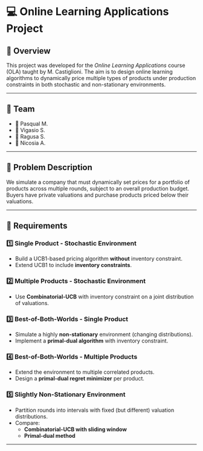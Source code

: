 # 💻 Online Learning Applications Project

## 📘 Overview

This project was developed for the *Online Learning Applications* course (OLA) taught by M. Castiglioni. The aim is to design online learning algorithms to dynamically price multiple types of products under production constraints in both stochastic and non-stationary environments.

---

## 👥 Team

- 👤 Pasqual M.
- 👤 Vigasio S.
- 👤 Ragusa S.
- 👤 Nicosia A.

---

## 🧩 Problem Description

We simulate a company that must dynamically set prices for a portfolio of products across multiple rounds, subject to an overall production budget. Buyers have private valuations and purchase products priced below their valuations.

---

## 📌 Requirements

### 1️⃣ Single Product - Stochastic Environment
- Build a UCB1-based pricing algorithm **without** inventory constraint.
- Extend UCB1 to include **inventory constraints**.

### 2️⃣ Multiple Products - Stochastic Environment
- Use **Combinatorial-UCB** with inventory constraint on a joint distribution of valuations.

### 3️⃣ Best-of-Both-Worlds - Single Product
- Simulate a highly **non-stationary** environment (changing distributions).
- Implement a **primal-dual algorithm** with inventory constraint.

### 4️⃣ Best-of-Both-Worlds - Multiple Products
- Extend the environment to multiple correlated products.
- Design a **primal-dual regret minimizer** per product.

### 5️⃣ Slightly Non-Stationary Environment
- Partition rounds into intervals with fixed (but different) valuation distributions.
- Compare:
  - **Combinatorial-UCB with sliding window**
  - **Primal-dual method**

---
